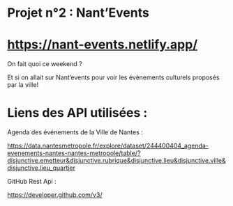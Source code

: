 # Projet n°2 : Nant’Events

# https://nant-events.netlify.app/


On fait quoi ce weekend ?

Et si on allait sur Nant’events pour voir les évènements culturels proposés par la ville!

# Liens des API utilisées :

Agenda des événements de la Ville de Nantes :

https://data.nantesmetropole.fr/explore/dataset/244400404_agenda-evenements-nantes-nantes-metropole/table/?disjunctive.emetteur&disjunctive.rubrique&disjunctive.lieu&disjunctive.ville&disjunctive.lieu_quartier

GitHub Rest Api :

https://developer.github.com/v3/
